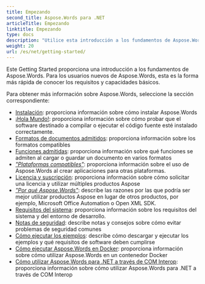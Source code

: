 ```yaml
---
title: Empezando
second_title: Aspose.Words para .NET
articleTitle: Empezando
linktitle: Empezando
type: docs
description: "Utilice esta introducción a los fundamentos de Aspose.Words para .NET para comenzar a darse cuenta del valor de Aspose.Words para su negocio."
weight: 20
url: /es/net/getting-started/
---
```


Este Getting Started proporciona una introducción a los fundamentos de Aspose.Words. Para los usuarios nuevos de Aspose.Words, esta es la forma más rápida de conocer los requisitos y capacidades básicos.

Para obtener más información sobre Aspose.Words, seleccione la sección correspondiente:

- [Instalación](/words/es/net/installation/): proporciona información sobre cómo instalar Aspose.Words
- [¡Hola Mundo!](/words/es/net/hello-world/): proporciona información sobre cómo probar que el software destinado a compilar o ejecutar el código fuente esté instalado correctamente.
- [Formatos de documentos admitidos](/words/es/net/supported-document-formats/): proporciona información sobre los formatos compatibles
- [Funciones admitidas](/words/es/net/features/): proporciona información sobre qué funciones se admiten al cargar o guardar un documento en varios formatos
- [*"Plataformas compatibles"*](https://docs.aspose.com/words/net/platforms-and-interoperability/): proporciona información sobre el uso de Aspose.Words al crear aplicaciones para otras plataformas.
- [Licencia y suscripción](/words/es/net/licensing/): proporciona información sobre cómo solicitar una licencia y utilizar múltiples productos Aspose
- [*"Por qué Aspose.Words"*](https://docs.aspose.com/words/net/aspose-words-or-other-solutions/): describe las razones por las que podría ser mejor utilizar productos Aspose en lugar de otros productos, por ejemplo, Microsoft Office Automation o Open XML SDK.
- [Requisitos del sistema](/words/es/net/system-requirements/): proporciona información sobre los requisitos del sistema y del entorno de desarrollo.
- [Notas de seguridad](/words/es/net/security/): describe notas y consejos sobre cómo evitar problemas de seguridad comunes
- [Cómo ejecutar los ejemplos](/words/es/net/how-to-run-the-examples/): describe cómo descargar y ejecutar los ejemplos y qué requisitos de software deben cumplirse
- [Cómo ejecutar Aspose.Words en Docker](/words/es/net/how-to-run-aspose-words-in-docker/): proporciona información sobre cómo utilizar Aspose.Words en un contenedor Docker
- [Cómo utilizar Aspose.Words para .NET a través de COM Interop](/words/es/net/how-to-use-aspose-words-via-com-interop/): proporciona información sobre cómo utilizar Aspose.Words para .NET a través de COM Interop

